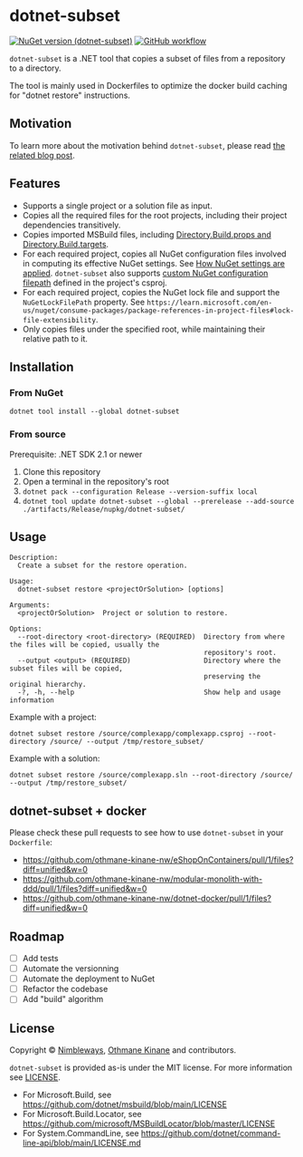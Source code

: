 # dotnet-subset
[![NuGet version (dotnet-subset)](https://img.shields.io/nuget/v/dotnet-subset.svg?style=flat-square)](https://www.nuget.org/packages/dotnet-subset/)
[![GitHub workflow](https://github.com/nimbleways/dotnet-subset/actions/workflows/workflow.yml/badge.svg?branch=main)](https://github.com/nimbleways/dotnet-subset/actions/workflows/workflow.yml?query=branch%3Amain)


`dotnet-subset` is a .NET tool that copies a subset of files from a repository to a directory.

The tool is mainly used in Dockerfiles to optimize the docker build caching for "dotnet restore" instructions.

## Motivation

To learn more about the motivation behind `dotnet-subset`, please read [the related blog post](https://blog.nimbleways.com/docker-build-caching-for-dotnet-applications-done-right-with-dotnet-subset/).

## Features
* Supports a single project or a solution file as input.
* Copies all the required files for the root projects, including their project dependencies transitively.
* Copies imported MSBuild files, including [Directory.Build.props and Directory.Build.targets](https://learn.microsoft.com/en-us/visualstudio/msbuild/customize-your-build?view=vs-2022#directorybuildprops-and-directorybuildtargets).
* For each required project, copies all NuGet configuration files involved in computing its effective NuGet settings. See [How NuGet settings are applied](https://learn.microsoft.com/en-us/nuget/consume-packages/configuring-nuget-behavior#how-settings-are-applied). `dotnet-subset` also supports [custom NuGet configuration filepath](https://learn.microsoft.com/en-us/nuget/reference/msbuild-targets#examples) defined in the project's csproj.
* For each required project, copies the NuGet lock file and support the `NuGetLockFilePath` property. See `https://learn.microsoft.com/en-us/nuget/consume-packages/package-references-in-project-files#lock-file-extensibility`.
* Only copies files under the specified root, while maintaining their relative path to it.

## Installation
### From NuGet
```
dotnet tool install --global dotnet-subset
```
### From source
Prerequisite: .NET SDK 2.1 or newer

1. Clone this repository
2. Open a terminal in the repository's root
3. `dotnet pack --configuration Release --version-suffix local`
4. `dotnet tool update dotnet-subset --global --prerelease --add-source ./artifacts/Release/nupkg/dotnet-subset/`

## Usage
```
Description:
  Create a subset for the restore operation.

Usage:
  dotnet-subset restore <projectOrSolution> [options]

Arguments:
  <projectOrSolution>  Project or solution to restore.

Options:
  --root-directory <root-directory> (REQUIRED)  Directory from where the files will be copied, usually the
                                                repository's root.
  --output <output> (REQUIRED)                  Directory where the subset files will be copied,
                                                preserving the original hierarchy.
  -?, -h, --help                                Show help and usage information
```

Example with a project:
```
dotnet subset restore /source/complexapp/complexapp.csproj --root-directory /source/ --output /tmp/restore_subset/
```
Example with a solution:
```
dotnet subset restore /source/complexapp.sln --root-directory /source/ --output /tmp/restore_subset/
```

## dotnet-subset + docker
Please check these pull requests to see how to use `dotnet-subset` in your `Dockerfile`:
- https://github.com/othmane-kinane-nw/eShopOnContainers/pull/1/files?diff=unified&w=0
- https://github.com/othmane-kinane-nw/modular-monolith-with-ddd/pull/1/files?diff=unified&w=0
- https://github.com/othmane-kinane-nw/dotnet-docker/pull/1/files?diff=unified&w=0

## Roadmap
- [ ] Add tests
- [ ] Automate the versionning
- [ ] Automate the deployment to NuGet
- [ ] Refactor the codebase
- [ ] Add "build" algorithm

## License

Copyright © [Nimbleways](https://www.nimbleways.com/), [Othmane Kinane](https://github.com/othmane-kinane-nw) and contributors.

`dotnet-subset` is provided as-is under the MIT license. For more information see [LICENSE](https://github.com/nimbleways/dotnet-subset/blob/main/LICENSE).

* For Microsoft.Build, see https://github.com/dotnet/msbuild/blob/main/LICENSE
* For Microsoft.Build.Locator, see https://github.com/microsoft/MSBuildLocator/blob/master/LICENSE
* For System.CommandLine, see https://github.com/dotnet/command-line-api/blob/main/LICENSE.md
